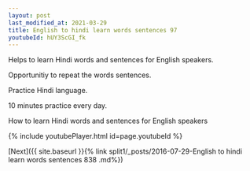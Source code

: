 ```yaml
---
layout: post
last_modified_at: 2021-03-29
title: English to hindi learn words sentences 97 
youtubeId: hUY3ScGI_fk
---
```

 
 
Helps to learn Hindi words and sentences for English speakers.

Opportunitiy to repeat the words sentences. 

Practice Hindi language. 
 
10 minutes practice every day. 
 
How to learn Hindi words and sentences for English speakers 
 
{% include youtubePlayer.html id=page.youtubeId %}
 
 
[Next]({{ site.baseurl }}{% link  split1/_posts/2016-07-29-English to hindi learn words sentences 838 .md%})
 
